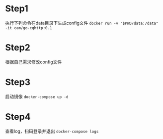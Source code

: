 # Step1

执行下列命令在data目录下生成config文件
`docker run -v "$PWD/data:/data" -it cam/go-cqhttp:0.1`

# Step2

根据自己需求修改config文件

# Step3

启动镜像
`docker-compose up -d`

# Step4

查看log，扫码登录并退出
`docker-compose logs`
